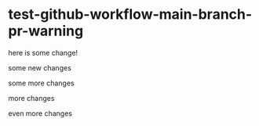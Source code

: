 # test-github-workflow-main-branch-pr-warning


here is some change!

some new changes


some more changes

more changes

even more changes